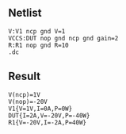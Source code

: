 ## Netlist

```text
V:V1 ncp gnd V=1
VCCS:DUT nop gnd ncp gnd gain=2
R:R1 nop gnd R=10
.dc
```

## Result

```text
V(ncp)=1V
V(nop)=-20V
V1{V=1V,I=0A,P=0W}
DUT{I=2A,V=-20V,P=-40W}
R1{V=-20V,I=-2A,P=40W}
```

